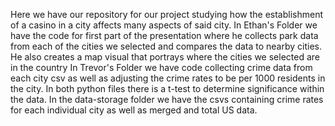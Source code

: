Here we have our repository for our project studying how the establishment of a casino in a city affects many aspects of said city.
In Ethan's Folder we have the code for first part of the presentation where he collects park data from each of the cities we selected
and compares the data to nearby cities. He also creates a map visual that portrays where the cities we selected are in the country
In Trevor's Folder we have code collecting crime data from each city csv as well as adjusting the crime rates to be per 1000 residents 
in the city. In both python files there is a t-test to determine significance within the data. In the data-storage folder we have the csvs
containing crime rates for each individual city as well as merged and total US data. 
